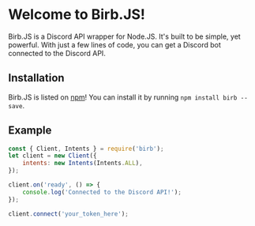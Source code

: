 # Welcome to Birb.JS!
Birb.JS is a Discord API wrapper for Node.JS. It's built to be simple, yet powerful. With just a few lines of code, you can get a Discord bot connected to the Discord API.

## Installation
Birb.JS is listed on [npm](https://www.npmjs.com/package/birb)! You can install it by running `npm install birb --save`.

## Example
```js
const { Client, Intents } = require('birb');
let client = new Client({
    intents: new Intents(Intents.ALL),
});

client.on('ready', () => {
    console.log('Connected to the Discord API!');
});

client.connect('your_token_here');
```
